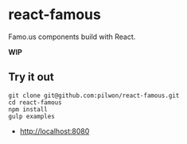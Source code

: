 # react-famous


Famo.us components build with React.

**WIP**


## Try it out

    git clone git@github.com:pilwon/react-famous.git
    cd react-famous
    npm install
    gulp examples

* [http://localhost:8080](http://localhost:8080)
